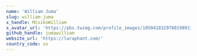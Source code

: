 ```yaml
---
name: 'William Juma'
slug: william-juma
x_handle: MisikoWilliam
x_avatar_url: 'https://pbs.twimg.com/profile_images/1050418329788198913/XrlXtzRd_200x200.jpg'
github_handle: jumawilliam
website_url: 'https://laraphant.com/'
country_code: us
---
```

